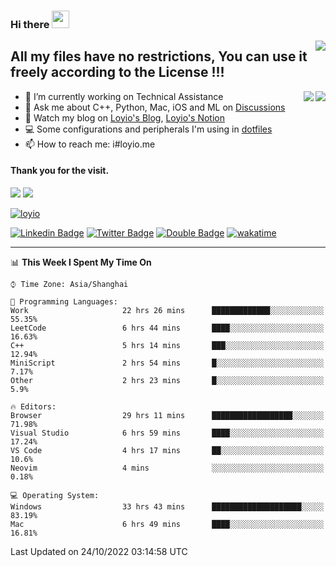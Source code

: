 <h3 align="left">Hi there <img src="https://media.giphy.com/media/hvRJCLFzcasrR4ia7z/giphy.gif" width="28"></h3>
<a align="right" href="https://github.com/loyio/loyio/blob/master/STAR/README.md"><img align="right" src="https://img.shields.io/badge/LOYIO-STAR-green" /></a>

## All my files have no restrictions, You can use it freely according to the License !!!

<a href="https://github.com/loyio#gh-light-mode-only">
     <img align="right"  src="https://loy-readme.vercel.app/api/top-langs/?username=loyio&langs_count=6&hide=css,html,jupyter%20notebook" />
</a>

<a href="https://github.com/loyio#gh-dark-mode-only">
  <img align="right"  src="https://loy-readme.vercel.app/api/top-langs/?username=loyio&langs_count=6&theme=slateorange&hide=css,html,jupyter%20notebook" />
</a>



- 🔭 I’m currently working on Technical Assistance
- 💬 Ask me about C++, Python, Mac, iOS and ML on [Discussions](https://github.com/loyio/blog/discussions)
- 📔 Watch my blog on [Loyio's Blog](https://loyio.me), [Loyio's Notion](https://loyio.notion.site/loyio/Loyio-s-Dashboard-2f56bd29222a445ea9d9e8802a1ac83b)
- 💻 Some configurations and peripherals I'm using in [dotfiles](https://github.com/loyio/dotfiles)
- 📫 How to reach me: i#loyio.me


#### Thank you for the visit.
<img src="http://profile-counter.glitch.me/loyio/count.svg" />

<img src="https://loy-readme.vercel.app/api?username=loyio&show_icons=true&hide=stars&include_all_commits=true&hide_title=true&theme=slateorange" />

     

[![loyio](https://github-profile-trophy.vercel.app/?username=loyio&theme=onedark&column=4)](https://github.com/loyio)

[![Linkedin Badge](https://img.shields.io/badge/-@loyio-0077b5?style=flat-square&logo=Linkedin&logoColor=white&labelColor=0077b5&link=https://www.linkedin.com/in/loyio-hex-363172158/)](https://www.linkedin.com/in/loyio-hex-363172158/)
[![Twitter Badge](https://img.shields.io/badge/-@loyiome-1ca0f1?style=flat-square&labelColor=1ca0f1&logo=twitter&logoColor=white&link=https://twitter.com/loyiome)](https://twitter.com/loyiome)
[![Double Badge](https://img.shields.io/badge/@loyio-007722?style=flat&logo=Douban&logoColor=white)](https://www.douban.com/people/susmote)
[![wakatime](https://wakatime.com/badge/user/c0ddc104-5a20-41d1-ab9a-c4d9ea20a4d9.svg)](https://wakatime.com/@c0ddc104-5a20-41d1-ab9a-c4d9ea20a4d9)

-------
<!--START_SECTION:waka-->
📊 **This Week I Spent My Time On** 

```text
⌚︎ Time Zone: Asia/Shanghai

💬 Programming Languages: 
Work                     22 hrs 26 mins      █████████████░░░░░░░░░░░░   55.35% 
LeetCode                 6 hrs 44 mins       ████░░░░░░░░░░░░░░░░░░░░░   16.63% 
C++                      5 hrs 14 mins       ███░░░░░░░░░░░░░░░░░░░░░░   12.94% 
MiniScript               2 hrs 54 mins       █░░░░░░░░░░░░░░░░░░░░░░░░   7.17% 
Other                    2 hrs 23 mins       █░░░░░░░░░░░░░░░░░░░░░░░░   5.9%

🔥 Editors: 
Browser                  29 hrs 11 mins      ██████████████████░░░░░░░   71.98% 
Visual Studio            6 hrs 59 mins       ████░░░░░░░░░░░░░░░░░░░░░   17.24% 
VS Code                  4 hrs 17 mins       ██░░░░░░░░░░░░░░░░░░░░░░░   10.6% 
Neovim                   4 mins              ░░░░░░░░░░░░░░░░░░░░░░░░░   0.18%

💻 Operating System: 
Windows                  33 hrs 43 mins      ████████████████████░░░░░   83.19% 
Mac                      6 hrs 49 mins       ████░░░░░░░░░░░░░░░░░░░░░   16.81%

```


 Last Updated on 24/10/2022 03:14:58 UTC
<!--END_SECTION:waka-->
